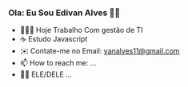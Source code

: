 ### Ola: Eu Sou Edivan Alves 🖖🏾

- 🧑🏽‍🔧 Hoje Trabalho Com gestão de TI
- ☕ Estudo Javascript
- ✉️ Contate-me no Email: vanalves11@gmail.com
- 📫 How to reach me: ...
- 👦🏽 ELE/DELE ...


